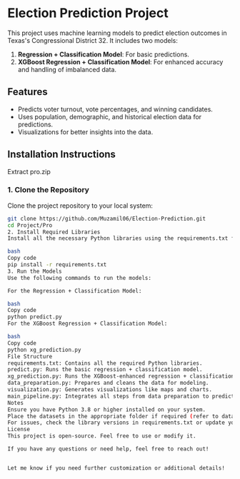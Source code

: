 # Election Prediction Project

This project uses machine learning models to predict election outcomes in Texas's Congressional District 32. It includes two models:
1. **Regression + Classification Model**: For basic predictions.
2. **XGBoost Regression + Classification Model**: For enhanced accuracy and handling of imbalanced data.

## Features
- Predicts voter turnout, vote percentages, and winning candidates.
- Uses population, demographic, and historical election data for predictions.
- Visualizations for better insights into the data.

## Installation Instructions
Extract pro.zip
### 1. Clone the Repository
Clone the project repository to your local system:
```bash
git clone https://github.com/Muzamil06/Election-Prediction.git
cd Project/Pro
2. Install Required Libraries
Install all the necessary Python libraries using the requirements.txt file:

bash
Copy code
pip install -r requirements.txt
3. Run the Models
Use the following commands to run the models:

For the Regression + Classification Model:

bash
Copy code
python predict.py
For the XGBoost Regression + Classification Model:

bash
Copy code
python xg_prediction.py
File Structure
requirements.txt: Contains all the required Python libraries.
predict.py: Runs the basic regression + classification model.
xg_prediction.py: Runs the XGBoost-enhanced regression + classification model.
data_preparation.py: Prepares and cleans the data for modeling.
visualization.py: Generates visualizations like maps and charts.
main_pipeline.py: Integrates all steps from data preparation to prediction.
Notes
Ensure you have Python 3.8 or higher installed on your system.
Place the datasets in the appropriate folder if required (refer to data_preparation.py for dataset paths).
For issues, check the library versions in requirements.txt or update your Python environment.
License
This project is open-source. Feel free to use or modify it.

If you have any questions or need help, feel free to reach out!


Let me know if you need further customization or additional details!